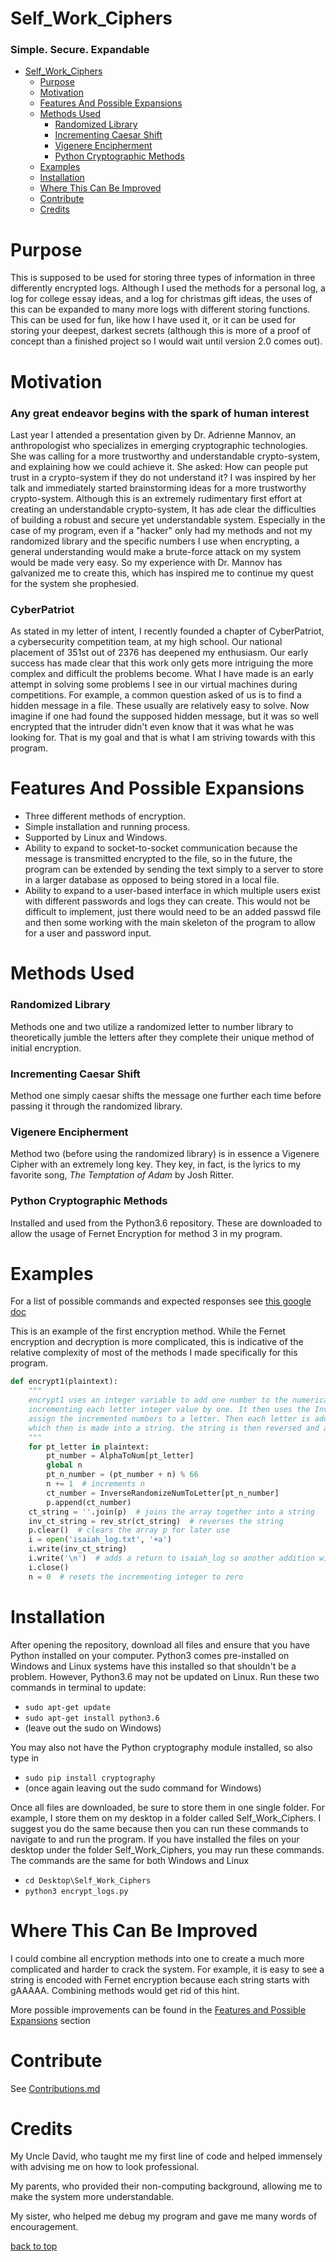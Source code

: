 # Self_Work_Ciphers
### Simple. Secure. Expandable
* [Self_Work_Ciphers](#self-work-ciphers)
  * [Purpose](#purpose)
  * [Motivation](#motivation)
  * [Features And Possible Expansions](#features-and-possible-expansions)
  * [Methods Used](#methods-used)
    * [Randomized Library](#randomized-library)
    * [Incrementing Caesar Shift](#incrementing-caesar-shift)
    * [Vigenere Encipherment](#vigenere-encipherment)
    * [Python Cryptographic Methods](#python-cryptographic-methods)
  * [Examples](#examples)
  * [Installation](#installation)
  * [Where This Can Be Improved](#where-this-can-be-improved)
  * [Contribute](#contribute)
  * [Credits](#credits)

# Purpose
This is supposed to be used for storing three types of information in three differently encrypted logs. Although I used the methods for a personal log, a log for college essay ideas, and a log for christmas gift ideas, the uses of this can be expanded to many more logs with different storing functions. This can be used for fun, like how I have used it, or it can be used for storing your deepest, darkest secrets (although this is more of a proof of concept than a finished project so I would wait until version 2.0 comes out).
# Motivation
### Any great endeavor begins with the spark of human interest
Last year I attended a presentation given by Dr. Adrienne Mannov, an anthropologist who specializes in emerging cryptographic technologies. She was calling for a more trustworthy and understandable crypto-system, and explaining how we could achieve it. She asked: How can people put trust in a crypto-system if they do not understand it? I was inspired by her talk and immediately started brainstorming ideas for a more trustworthy crypto-system. Although this is an extremely rudimentary first effort at creating an understandable crypto-system, It has ade clear the difficulties of building a robust and secure yet understandable system. Especially in the case of my program, even if a "hacker" only had my methods and not my randomized library and the specific numbers I use when encrypting, a general understanding would make a brute-force attack on my system would be made very easy. So my experience with Dr. Mannov has galvanized me to create this, which has inspired me to continue my quest for the system she prophesied.
### CyberPatriot
As stated in my letter of intent, I recently founded a chapter of CyberPatriot, a cybersecurity competition team, at my high school. Our national placement of 351st out of 2376 has deepened my enthusiasm. Our early success has made clear that this work only gets more intriguing the more complex and difficult the problems become. What I have made is an early attempt in solving some problems I see in our virtual machines during competitions. For example, a common question asked of us is to find a hidden message in a file. These usually are relatively easy to solve. Now imagine if one had found the supposed hidden message, but it was so well encrypted that the intruder didn't even know that it was what he was looking for. That is my goal and that is what I am striving towards with this program.
# Features And Possible Expansions
* Three different methods of encryption.
* Simple installation and running process.
* Supported by Linux and Windows.
* Ability to expand to socket-to-socket communication because the message is transmitted encrypted to the file, so in the future, the program can be extended by sending the text simply to a server to store in a larger database as opposed to being stored in a local file.
* Ability to expand to a user-based interface in which multiple users exist with different passwords and logs they can create. This would not be difficult to implement, just there would need to be an added passwd file and then some working with the main skeleton of the program to allow for a user and password input.
# Methods Used
### Randomized Library
Methods one and two utilize a randomized letter to number library to theoretically jumble the letters after they complete their unique method of initial encryption.
### Incrementing Caesar Shift
Method one simply caesar shifts the message one further each time before passing it through the randomized library.
### Vigenere Encipherment
Method two (before using the randomized library) is in essence a Vigenere Cipher with an extremely long key. They key, in fact, is the lyrics to my favorite song, *The Temptation of Adam* by Josh Ritter.
### Python Cryptographic Methods
Installed and used from the Python3.6 repository. These are downloaded to allow the usage of Fernet Encryption for method 3 in my program.
# Examples
For a list of possible commands and expected responses see [this google doc](https://docs.google.com/document/d/1eEvCztSxY11deTZfoWER0_cVR8TdM1DOIHUwwQolXHg/edit?usp=sharing)

This is an example of the first encryption method. While the Fernet encryption and decryption is more complicated, this is indicative of the relative complexity of most of the methods I made specifically for this program.
```python
def encrypt1(plaintext):
    """
    encrypt1 uses an integer variable to add one number to the numerical value of each letter in the string,
    incrementing each letter integer value by one. It then uses the InverseRandomizeNumToLetter library to randomly
    assign the incremented numbers to a letter. Then each letter is added to an array,
    which then is made into a string. the string is then reversed and added to isaiah_log
    """
    for pt_letter in plaintext:
        pt_number = AlphaToNum[pt_letter]
        global n
        pt_n_number = (pt_number + n) % 66
        n += 1  # increments n
        ct_number = InverseRandomizeNumToLetter[pt_n_number]
        p.append(ct_number)
    ct_string = ''.join(p)  # joins the array together into a string
    inv_ct_string = rev_str(ct_string)  # reverses the string
    p.clear()  # clears the array p for later use
    i = open('isaiah_log.txt', '+a')
    i.write(inv_ct_string)
    i.write('\n')  # adds a return to isaiah_log so another addition will be added to a new line
    i.close()
    n = 0  # resets the incrementing integer to zero
```
# Installation
After opening the repository, download all files and ensure that you have Python installed on your computer. Python3 comes pre-installed on Windows and Linux systems have this installed so that shouldn't be a problem. However, Python3.6 may not be updated on Linux. Run these two commands in terminal to update:
* ``` sudo apt-get update ```
* ``` sudo apt-get install python3.6 ```
* (leave out the sudo on Windows)

You may also not have the Python cryptography module installed, so also type in 
* ``` sudo pip install cryptography ```
* (once again leaving out the sudo command for Windows)

Once all files are downloaded, be sure to store them in one single folder. For example, I store them on my desktop in a folder called Self_Work_Ciphers. I suggest you do the same because then you can run these commands to navigate to and run the program.
If you have installed the files on your desktop under the folder Self_Work_Ciphers, you may run these commands.
The commands are the same for both Windows and Linux
* ``` cd Desktop\Self_Work_Ciphers ```
* ``` python3 encrypt_logs.py ```
# Where This Can Be Improved
I could combine all encryption methods into one to create a much more complicated and harder to crack the system. For example, it is easy to see a string is encoded with Fernet encryption because each string starts with gAAAAA. Combining methods would get rid of this hint. 

More possible improvements can be found in the [Features and Possible Expansions](#features-and-possible-expansions) section
# Contribute
See [Contributions.md](https://github.com/alphahunter15/Self_Work_Ciphers/blob/main/Not_Needed_For_Download/Contributions.md)
# Credits
My Uncle David, who taught me my first line of code and helped immensely with advising me on how to look professional. 

My parents, who provided their non-computing background, allowing me to make the system more understandable. 

My sister, who helped me debug my program and gave me many words of encouragement.

[back to top](#self-work-ciphers)


